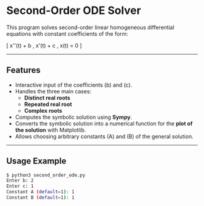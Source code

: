 # Second-Order ODE Solver

This program solves second-order linear homogeneous differential equations with constant coefficients of the form:

\[
x''(t) + b \, x'(t) + c \, x(t) = 0
\]

---

## Features

- Interactive input of the coefficients \(b\) and \(c\).  
- Handles the three main cases:
  - **Distinct real roots**  
  - **Repeated real root**  
  - **Complex roots**  
- Computes the symbolic solution using **Sympy**.  
- Converts the symbolic solution into a numerical function for the **plot of the solution** with Matplotlib.  
- Allows choosing arbitrary constants \(A\) and \(B\) of the general solution.  

---
## Usage Example

```bash
$ python3 second_order_ode.py
Enter b: 2
Enter c: 1
Constant A (default=1): 1
Constant B (default=1): 1
